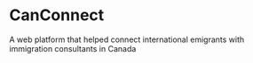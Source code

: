 # CanConnect
 A web platform that helped connect international emigrants with immigration consultants in Canada
